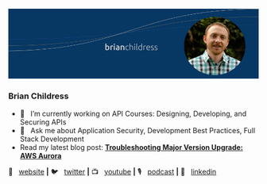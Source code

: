 [![bg][banner]][website]
### Brian Childress

- 🔭  &nbsp; I’m currently working on API Courses: Designing, Developing, and Securing APIs
- 💬  &nbsp; Ask me about Application Security, Development Best Practices, Full Stack Development
- Read my latest blog post: **[Troubleshooting Major Version Upgrade: AWS Aurora](https://brianchildress.co/major-version-upgrade-aws-aurora/)**

🏡  &nbsp; [website][website] **|** 
🐦  &nbsp; [twitter][twitter] **|** 
📺  &nbsp; [youtube][youtube] **|** 
🎙️  &nbsp; [podcast][podcast] **|** 
👔  &nbsp; [linkedin][linkedin]

[banner]: https://raw.githubusercontent.com/brian-childress/brian-childress/master/bchildress-banner.png
[website]: https://brianchildress.co/
[twitter]: https://twitter.com/_brianchildress
[youtube]: https://www.youtube.com/channel/UCIsISlDIoqmBw_ZbQtOPujQ
[podcast]: http://podcast.devadvicepodcast.com/
[linkedin]: https://www.linkedin.com/in/brian-childress/

